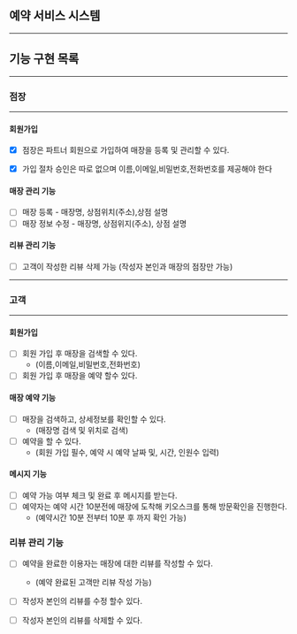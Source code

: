 ## 예약 서비스 시스템

---

## 기능 구현 목록

---

### 점장

---

#### 회원가입
- [x] 점장은 파트너 회원으로 가입하여 매장을 등록 및 관리할 수 있다.
- [x] 가입 절차 승인은 따로 없으며 이름,이메일,비밀번호,전화번호를 제공해야 한다


#### 매장 관리 기능
- [ ] 매장 등록 - 매장명, 상점위치(주소),상점 설명
- [ ] 매장 정보 수정 - 매장명, 상점위지(주소), 상점 설명

#### 리뷰 관리 기능
- [ ] 고객이 작성한 리뷰 삭제 가능 (작성자 본인과 매장의 점장만 가능)

---

### 고객


---

#### 회원가입
- [ ] 회원 가입 후 매장을 검색할 수 있다. 
  - (이름,이메일,비밀번호,전화번호)
- [ ] 회원 가입 후 매장을 예약 할수 있다.

#### 매장 예약 기능
- [ ] 매장을 검색하고, 상세정보를 확인할 수 있다. 
    - (매장명 검색 및 위치로 검색)
- [ ] 예약을 할 수 있다.
  - (회원 가입 필수, 예약 시 예약 날짜 및, 시간, 인원수 입력)


#### 메시지 기능
- [ ] 예약 가능 여부 체크 및 완료 후 메시지를 받는다.
- [ ] 예약자는 예약 시간 10분전에 매장에 도착해 키오스크를 통해 방문확인을 진행한다.
  - (예약시간 10분 전부터 10분 후 까지 확인 가능)

### 리뷰 관리 기능
- [ ] 예약을 완료한 이용자는 매장에 대한 리뷰를 작성할 수 있다.
  - (예약 완료된 고객만 리뷰 작성 가능)
- [ ] 작성자 본인의 리뷰를 수정 할수 있다.
- [ ] 작성자 본인의 리뷰를 삭제할 수 있다.

